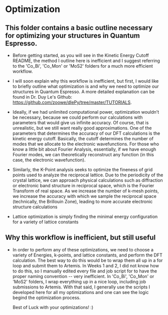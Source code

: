# Optimization
## This folder contains a basic outline necessary for optimizing your structures in Quantum Espresso.
* Before getting started, as you will see in the Kinetic Energy Cutoff README, the method I outline here is
inefficient and I suggest referring to the 'Co_Bi', 'Co_Mon' or 'MoS2' folders for a much more efficient workflow.

* I will soon explain why this workflow is inefficient, but first, I would like to briefly outline what optimization is
and why we need to optimize our structures in Quantum Espresso. A more detailed explanation can be found in Dr. Duy Le's
Github: https://github.com/zoowe/dlePy/tree/master/TUTORIALS. 

* Ideally, if we had unlimited computational power, optimization wouldn’t be necessary, because we could perform our calculations with parameters that would give us infinite accuracy. 
Of course, that is unrealistic, but we still want really good approximations. One of the parameters that determines the accuracy of our DFT calculations is the kinetic energy cutoff. 
Basically, the cutoff determines the number of modes that we allocate to the electronic wavefunctions. For those who know a little bit about Fourier Analysis, 
essentially, if we have enough Fourier modes, we can theoretically reconstruct any function (in this case, the electronic wavefunction). 

* Similarly, the K-Point analysis seeks to optimize the fineness of grid points used to analyze the reciprocal lattice. Due to the periodicity of the crystal lattice, 
we can approach physical calculations such as diffraction or electronic band structure in reciprocal space, which is the Fourier Transform of real space. 
As we increase the number of k-mesh points, we increase the accuracy with which we sample the reciprocal space (technically, the Brillouin Zone), leading to more accurate electronic structure calculations

* Lattice optimization is simply finding the minimal energy configuration for a variety of lattice constants

## Why this workflow is inefficient, but still useful
* In order to perform any of these optimizations, we need to choose a variety of Energies, k-points, and lattice constants, and perform the DFT calculation.
  The best way to do this would be to wrap them all up in a for loop and submit them to Artemis. In Weeks 1 and 2, I did not know
  how to do this, so I manually edited every file and job script for to have the proper naming convention -- very inefficient.
  In 'Co_Bi', 'Co_Mon' or 'MoS2' folders, I wrap everything up in a nice loop, including job submissions to Artemis. With that said,
  I generally use the scripts I developed here for all my optimizations and one can see the logic begind the optimization process.

  Best of Luck with your optimizations! :)

